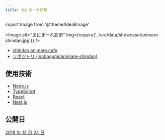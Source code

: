 ```yaml
---
title: あにまーれ診断
---
```


import Image from '@theme/IdealImage'

<Image alt="あにまーれ診断" img={require('../src/data/showcase/animare-shindan.jpg')} />

- [shindan.animare.cafe](https://shindan.animare.cafe/)
- [リポジトリ (inabagumi/animare-shindan)](https://github.com/inabagumi/animare-shindan)

## 使用技術

- [Node.js](https://nodejs.org/ja/)
- [TypeScript](https://www.typescriptlang.org/)
- [React](https://reactjs.org/)
- [Next.js](https://nextjs.org/)

## 公開日

[2018 年 12 月 24 日](https://twitter.com/ykzts/status/1076925017240231937)
